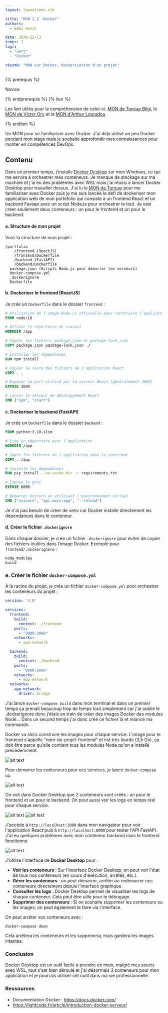 ```yaml
---
layout: layout/mon.njk

title: "MON 2.2 -Docker"
authors:
  - Emma Gonin

date: 2024-12-13
temps: 2
tags:
  - "vert"
  - "Docker"

résumé: "MON sur Docker, dockerisation d'un projet"
---
```


{% prerequis %}

Novice

{% endprerequis %}
{% lien %}

Les lien utiles pour la compréhension de celui-ci.
[MON de Tuncay Bilgi](https://francoisbrucker.github.io/do-it/promos/2022-2023/Bilgi-Tuncay/mon/Docker/), le
[MON de Victor Ory](https://francoisbrucker.github.io/do-it/promos/2023-2024/Victor-Ory/mon/Docker/) et le
[MON d'Arthur Louradou](https://francoisbrucker.github.io/do-it/promos/2023-2024/Louradou-Arthur/mon/temps-2.1/)

{% endlien %}

Un MON pour se familiariser avec Docker. J'ai déjà utilisé un peu Docker pendant mon stage mais je souhaite approfondir mes connaissances pour monter en compétences DevOps.

## Contenu

Dans un premier temps, j'installe [Docker Desktop](https://docs.docker.com/desktop/setup/install/windows-install/) sur mon Windows, ce qui me servira à orchestrer mes conteneurs. Je manque de stockage sur ma machine et j'ai eu des problèmes avec WSL mais j'ai réussi à lancer Docker Desktop pour travailler dessus. J'ai lu le [MON de Tuncay](https://francoisbrucker.github.io/do-it/promos/2022-2023/Bilgi-Tuncay/mon/Docker/) pour me familiariser avec Docker puis je me suis lancée le défi de dockeriser mon application web de mon portefolio qui consiste à un frontend React et un backend Fastapi avec un script NodeJs pour orchestrer le tout. Je vais créer seulement deux conteneurs : un pour le frontend et un pour le backend.


#### a. Structure de mon projet

Voici la structure de mon projet :
```
/portfolio
    /frontend (ReactJS)
    /frontend/Dockerfile
    /backend (FastAPI)
    /backend/Dockerfile
  package.json (Scripts Node.js pour démarrer les serveurs)
  docker-compose.yml
  .dockerignore
  Dockerfile
```

#### b. Dockeriser le frontend (ReactJS)

Je crée un `Dockerfile` dans le dossier `frontend` :

```dockerfile
# Utilisation de l'image Node.js officielle pour construire l'application
FROM node:18

# Définir le répertoire de travail
WORKDIR /app

# Copier les fichiers package.json et package-lock.json
COPY package.json package-lock.json ./

# Installer les dépendances
RUN npm install

# Copier le reste des fichiers de l'application React
COPY . .

# Exposer le port utilisé par le serveur React (généralement 3000)
EXPOSE 3000

# Lancer le serveur de développement React
CMD ["npm", "start"]

```

#### c. Dockeriser le backend (FastAPI)

Je crée un `Dockerfile` dans le dossier `backend` :

```dockerfile
FROM python:3.10-slim

# Crée un répertoire pour l'application
WORKDIR /app

# Copie les fichiers de l'application dans le conteneur
COPY . /app

# Installe les dépendances
RUN pip install --no-cache-dir -r requirements.txt

# Expose le port
EXPOSE 8000

# Démarrer Uvicorn en utilisant l'environnement virtuel
CMD ["uvicorn", "api.main:app", "--reload"]

```
Je n'ai pas besoin de créer de venv car Docker installe directement les dépendances dans le conteneur.

#### d. Créer le fichier `.dockerignore`

Dans chaque dossier, je crée un fichier `.dockerignore` pour éviter de copier des fichiers inutiles dans l'image Docker. Exemple pour `frontend/.dockerignore` :

```
node_modules
build
```

### e. Créer le fichier `docker-compose.yml`

À la racine du projet, je crée un fichier `docker-compose.yml` pour orchestrer les conteneurs du projet :

```yaml
version: '3.8'

services:
  frontend:
    build:
      context: ./frontend
    ports:
      - "3000:3000"
    networks:
      - app-network

  backend:
    build:
      context: ./backend
    ports:
      - "8000:8000"
    networks:
      - app-network
  networks:
    app-network:
      driver: bridge
```

J'ai lancé `docker-compose build` dans mon terminal et dans un premier temps ça prenait beaucoup trop de temps tout simplement car j'ai oublié le .dockerignore donc j'étais en train de créer des images Docker des modules Node... Dans un second temps j'ai donc créé ce fichier là et relancé ma commande.

Docker va alors construire les images pour chaque service. L'image pour le frontend s'appelle "nom-du-projet-frontend" et est très lourde (3,5 Go), ça doit être parce qu'elle contient tous les modules Node qu'on a installé précédemment.

![alt text](image-3.png)

Pour démarrer les conteneurs pour ces services, je lance `docker-compose up`.

![alt text](image.png)

On voit dans Docker Desktop que 2 conteneurs sont créés : un pour le frontend et un pour le backend. On peut aussi voir les logs en temps réel pour chaque service.

![alt text](image-1.png)
![alt text](image-5.png)

J'accède à `http://localhost:3000` dans mon navigateur pour voir l'application React puis à `http://localhost:8000` pour tester l'API FastAPI. J'ai eu quelques problèmes avec mon conteneur backend mais le frontend fonctionne.

![alt text](image-2.png)

J'utilise l'interface de **Docker Desktop** pour :

- **Voir les conteneurs** : Sur l'interface Docker Desktop, on peut voir l'état de tous nos conteneurs (en cours d'exécution, arrêtés, etc.).
- **Gérer les conteneurs** : on peut démarrer, arrêter ou redémarrer nos conteneurs directement depuis l'interface graphique.
- **Consulter les logs** : Docker Desktop permet de visualiser les logs de chaque conteneur. Cela peut être utile pour le débogage.
- **Supprimer des conteneurs** : Si on souhaite supprimer les conteneurs ou les images, on peut également le faire via l'interface.

On peut arrêter vos conteneurs avec :

```
docker-compose down
```

Cela arrêtera les conteneurs et les supprimera, mais gardera les images intactes.

### Conclusion
Docker Desktop est un outil facile à prendre en main, malgré mes soucis avec WSL, tout s'est bien déroulé et j'ai désormais 2 conteneurs pour mon application et je pourrais utiliser cet outil dans ma vie professionnelle.

### Ressources
- Documentation Docker : https://docs.docker.com/
- https://lightcode.fr/article/introduction-docker-serveur/